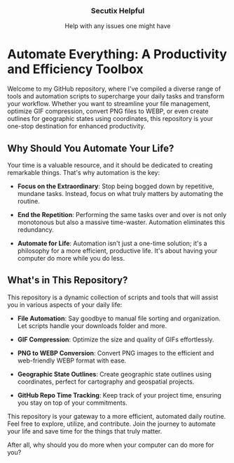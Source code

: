 <a name="readme-top"></a>

<!-- PROJECT LOGO -->
<br />
<div align="center">

  <h3 align="center">Secutix Helpful</h3>

  <p align="center">
    Help with any issues one might have
  </p>
</div>

<!-- ABOUT THE PROJECT -->
# Automate Everything: A Productivity and Efficiency Toolbox

Welcome to my GitHub repository, where I've compiled a diverse range of tools and automation scripts to supercharge your daily tasks and transform your workflow. Whether you want to streamline your file management, optimize GIF compression, convert PNG files to WEBP, or even create outlines for geographic states using coordinates, this repository is your one-stop destination for enhanced productivity.

## Why Should You Automate Your Life?

Your time is a valuable resource, and it should be dedicated to creating remarkable things. That's why automation is the key:

- **Focus on the Extraordinary**: Stop being bogged down by repetitive, mundane tasks. Instead, focus on what truly matters by automating the routine.

- **End the Repetition**: Performing the same tasks over and over is not only monotonous but also a massive time-waster. Automation eliminates this redundancy.

- **Automate for Life**: Automation isn't just a one-time solution; it's a philosophy for a more efficient, productive life. It's about having your computer do more while you do less.

## What's in This Repository?

This repository is a dynamic collection of scripts and tools that will assist you in various aspects of your daily life:

- **File Automation**: Say goodbye to manual file sorting and organization. Let scripts handle your downloads folder and more.

- **GIF Compression**: Optimize the size and quality of GIFs effortlessly.

- **PNG to WEBP Conversion**: Convert PNG images to the efficient and web-friendly WEBP format with ease.

- **Geographic State Outlines**: Create geographic state outlines using coordinates, perfect for cartography and geospatial projects.

- **GitHub Repo Time Tracking**: Keep track of your project time, ensuring you stay on top of your commitments.

This repository is your gateway to a more efficient, automated daily routine. Feel free to explore, utilize, and contribute. Join the journey to automate your life and save time for the things that truly matter.

After all, why should you do more when your computer can do more for you?
